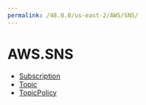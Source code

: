 ```yaml
---
permalink: /48.0.0/us-east-2/AWS/SNS/
---
```


# AWS.SNS



* [Subscription](Subscription.md)
* [Topic](Topic.md)
* [TopicPolicy](TopicPolicy.md)